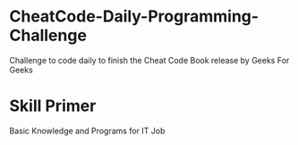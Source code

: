 # CheatCode-Daily-Programming-Challenge
Challenge to code daily to finish the Cheat Code Book release by Geeks For Geeks

# Skill Primer
Basic Knowledge and Programs for IT Job
